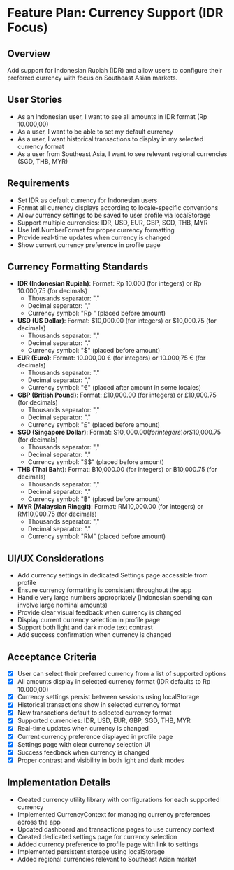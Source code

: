 # Feature Plan: Currency Support (IDR Focus)

## Overview
Add support for Indonesian Rupiah (IDR) and allow users to configure their preferred currency with focus on Southeast Asian markets.

## User Stories
- As an Indonesian user, I want to see all amounts in IDR format (Rp 10.000,00) 
- As a user, I want to be able to set my default currency
- As a user, I want historical transactions to display in my selected currency format
- As a user from Southeast Asia, I want to see relevant regional currencies (SGD, THB, MYR)

## Requirements
- Set IDR as default currency for Indonesian users
- Format all currency displays according to locale-specific conventions
- Allow currency settings to be saved to user profile via localStorage
- Support multiple currencies: IDR, USD, EUR, GBP, SGD, THB, MYR
- Use Intl.NumberFormat for proper currency formatting
- Provide real-time updates when currency is changed
- Show current currency preference in profile page

## Currency Formatting Standards
- **IDR (Indonesian Rupiah)**: Format: Rp 10.000 (for integers) or Rp 10.000,75 (for decimals)
  - Thousands separator: "."
  - Decimal separator: "," 
  - Currency symbol: "Rp " (placed before amount)
- **USD (US Dollar)**: Format: $10,000.00 (for integers) or $10,000.75 (for decimals)
  - Thousands separator: ","
  - Decimal separator: "." 
  - Currency symbol: "$" (placed before amount)
- **EUR (Euro)**: Format: 10.000,00 € (for integers) or 10.000,75 € (for decimals)
  - Thousands separator: "."
  - Decimal separator: "," 
  - Currency symbol: "€" (placed after amount in some locales)
- **GBP (British Pound)**: Format: £10,000.00 (for integers) or £10,000.75 (for decimals)
  - Thousands separator: ","
  - Decimal separator: "." 
  - Currency symbol: "£" (placed before amount)
- **SGD (Singapore Dollar)**: Format: S$10,000.00 (for integers) or S$10,000.75 (for decimals)
  - Thousands separator: ","
  - Decimal separator: "." 
  - Currency symbol: "S$" (placed before amount)
- **THB (Thai Baht)**: Format: ฿10,000.00 (for integers) or ฿10,000.75 (for decimals)
  - Thousands separator: ","
  - Decimal separator: "." 
  - Currency symbol: "฿" (placed before amount)
- **MYR (Malaysian Ringgit)**: Format: RM10,000.00 (for integers) or RM10,000.75 (for decimals)
  - Thousands separator: ","
  - Decimal separator: "." 
  - Currency symbol: "RM" (placed before amount)

## UI/UX Considerations
- Add currency settings in dedicated Settings page accessible from profile
- Ensure currency formatting is consistent throughout the app
- Handle very large numbers appropriately (Indonesian spending can involve large nominal amounts)
- Provide clear visual feedback when currency is changed
- Display current currency selection in profile page
- Support both light and dark mode text contrast
- Add success confirmation when currency is changed

## Acceptance Criteria
- [x] User can select their preferred currency from a list of supported options
- [x] All amounts display in selected currency format (IDR defaults to Rp 10.000,00)
- [x] Currency settings persist between sessions using localStorage
- [x] Historical transactions show in selected currency format
- [x] New transactions default to selected currency format
- [x] Supported currencies: IDR, USD, EUR, GBP, SGD, THB, MYR
- [x] Real-time updates when currency is changed
- [x] Current currency preference displayed in profile page
- [x] Settings page with clear currency selection UI
- [x] Success feedback when currency is changed
- [x] Proper contrast and visibility in both light and dark modes

## Implementation Details
- Created currency utility library with configurations for each supported currency
- Implemented CurrencyContext for managing currency preferences across the app
- Updated dashboard and transactions pages to use currency context
- Created dedicated settings page for currency selection
- Added currency preference to profile page with link to settings
- Implemented persistent storage using localStorage
- Added regional currencies relevant to Southeast Asian market